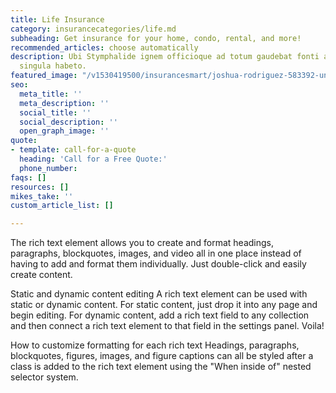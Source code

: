 ```yaml
---
title: Life Insurance
category: insurancecategories/life.md
subheading: Get insurance for your home, condo, rental, and more!
recommended_articles: choose automatically
description: Ubi Stymphalide ignem officioque ad totum gaudebat fonti at, dea. Achilles
  singula habeto.
featured_image: "/v1530419500/insurancesmart/joshua-rodriguez-583392-unsplash.jpg"
seo:
  meta_title: ''
  meta_description: ''
  social_title: ''
  social_description: ''
  open_graph_image: ''
quote:
- template: call-for-a-quote
  heading: 'Call for a Free Quote:'
  phone_number: 
faqs: []
resources: []
mikes_take: ''
custom_article_list: []

---
```

The rich text element allows you to create and format headings, paragraphs, blockquotes, images, and video all in one place instead of having to add and format them individually. Just double-click and easily create content.

Static and dynamic content editing
A rich text element can be used with static or dynamic content. For static content, just drop it into any page and begin editing. For dynamic content, add a rich text field to any collection and then connect a rich text element to that field in the settings panel. Voila!

How to customize formatting for each rich text
Headings, paragraphs, blockquotes, figures, images, and figure captions can all be styled after a class is added to the rich text element using the "When inside of" nested selector system.
